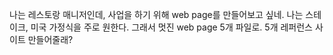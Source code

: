 나는 레스토랑 매니저인데, 사업을 하기 위해 web page를 만들어보고 싶네.
나는 스테이크, 미국 가정식을 주로 원한다.
그래서 멋진 web page 5개 파일로. 5개 레퍼런스 사이트 만들어줄래?